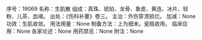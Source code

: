 序号：19069
名称：生肌散
组成：真珠、琥珀、龙骨、象皮、黄连、冰片、轻粉、儿茶、血竭。
出处：《伤科补要》卷三。
主治：外伤穿溃损烂。
加减：None
功效：生肌收敛。
用法用量：None
制备方法：上为细末。瓷瓶收用。
临床应用：None
各家论述：None
用药禁忌：None
附注：None

